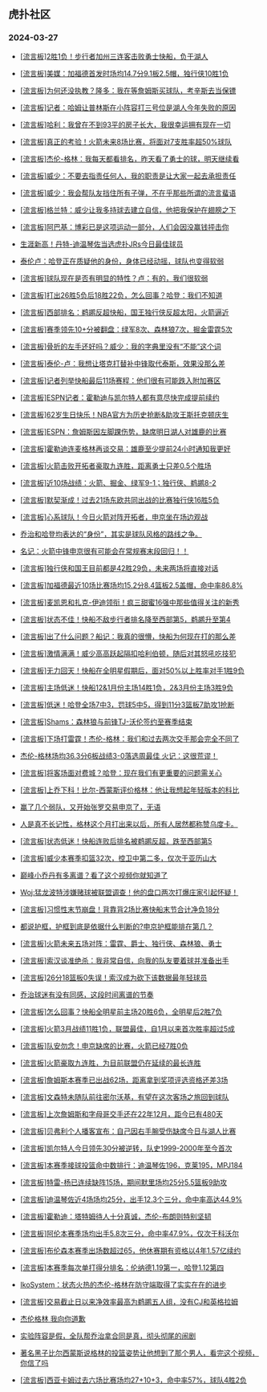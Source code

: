 ## 虎扑社区 
### 2024-03-27

+ [[流言板]2胜1负！步行者加州三连客击败勇士快船，负于湖人](https://bbs.hupu.com/625449889.html)

+ [[流言板]美媒：加福德首发时场均14.7分9.1板2.5帽，独行侠10胜1负](https://bbs.hupu.com/625451238.html)

+ [[流言板]为何还没执教？隆多：我在等詹姆斯买球队，考辛斯去当保镖](https://bbs.hupu.com/625448729.html)

+ [[流言板]记者：哈姆让普林斯在小阵容打三号位是湖人今年失败的原因](https://bbs.hupu.com/625450865.html)

+ [[流言板]哈利：我曾在不到93平的房子长大，我很幸运拥有现在一切](https://bbs.hupu.com/625452031.html)

+ [[流言板]真正的考验！火箭未来8场比赛，将面对7支胜率超50%球队](https://bbs.hupu.com/625449928.html)

+ [[流言板]杰伦-格林：我每天都看排名，昨天看了勇士的球，明天继续看](https://bbs.hupu.com/625447248.html)

+ [[流言板]威少：不要去指责任何人，我的职责是让大家一起去承担责任](https://bbs.hupu.com/625446787.html)

+ [[流言板]威少：我会帮队友挡住所有子弹，不在乎那些所谓的流言蜚语](https://bbs.hupu.com/625444721.html)

+ [[流言板]格兰特：威少让我多持球去建立自信，他把我保护在翅膀之下](https://bbs.hupu.com/625445050.html)

+ [[流言板]阿巴基：博彩已是这项运动一部分，人们会因没赢钱抨击你](https://bbs.hupu.com/625451610.html)

+ [生涯新高！丹特-迪温琴佐当选虎扑JRs今日最佳球员](https://bbs.hupu.com/625446938.html)

+ [泰伦卢：哈登正在质疑他的身份，身体已经动摇，球队也变得软弱](https://bbs.hupu.com/625444110.html)

+ [[流言板]球队现在是否有明显的特性？卢：有的，我们很软弱](https://bbs.hupu.com/625444198.html)

+ [[流言板]打出26胜5负后18胜22负，怎么回事？哈登：我们不知道](https://bbs.hupu.com/625444076.html)

+ [[流言板]西部排名：鹈鹕反超快船，国王独行侠反超太阳，火箭逼近](https://bbs.hupu.com/625443856.html)

+ [[流言板]赛季领先10+分被翻盘：绿军8次、森林狼7次，掘金雷霆5次](https://bbs.hupu.com/625451715.html)

+ [[流言板]骨折的左手还好吗？威少：我的字典里没有“不能”这个词](https://bbs.hupu.com/625443691.html)

+ [[流言板]泰伦-卢：我想让塔克打替补中锋取代泰斯，效果没那么差](https://bbs.hupu.com/625443367.html)

+ [[流言板]记者列举快船最后11场赛程：他们很有可能跌入附加赛区](https://bbs.hupu.com/625443714.html)

+ [[流言板]ESPN记者：霍勒迪与凯尔特人都有意尽快完成提前续约](https://bbs.hupu.com/625444781.html)

+ [[流言板]62岁生日快乐！NBA官方为历史抢断&助攻王斯托克顿庆生](https://bbs.hupu.com/625451931.html)

+ [[流言板]ESPN：詹姆斯因左脚踝伤势，缺席明日湖人对雄鹿的比赛](https://bbs.hupu.com/625452696.html)

+ [[流言板]霍勒迪连麦格林再谈交易：雄鹿至少提前24小时通知我更好](https://bbs.hupu.com/625452323.html)

+ [[流言板]火箭击败开拓者豪取九连胜，距离勇士只差0.5个胜场](https://bbs.hupu.com/625438335.html)

+ [[流言板]近10场战绩：火箭、掘金、绿军9-1；独行侠、鹈鹕8-2](https://bbs.hupu.com/625452143.html)

+ [[流言板]默契渐成！过去21场东欧共同出战的比赛独行侠16胜5负](https://bbs.hupu.com/625446314.html)

+ [[流言板]心系球队！今日火箭对阵开拓者，申京坐在场边观战](https://bbs.hupu.com/625450796.html)

+ [乔治和哈登均表达的“身份”，其实是球队风格的路线之争。](https://bbs.hupu.com/625447770.html)

+ [名记：火箭中锋申京很有可能会在常规赛末段回归！！](https://bbs.hupu.com/625441799.html)

+ [[流言板]独行侠和国王目前都是42胜29负，未来两场将直接对话](https://bbs.hupu.com/625442156.html)

+ [[流言板]加福德最近10场比赛场均15.2分8.4篮板2.5盖帽，命中率86.8%](https://bbs.hupu.com/625452182.html)

+ [[流言板]麦凯恩和扎克-伊迪领衔！疯三甜蜜16强中那些值得关注的新秀](https://bbs.hupu.com/625443290.html)

+ [[流言板]状态不佳！快船不敌步行者排名降至西部第5，鹈鹕升至第4](https://bbs.hupu.com/625442209.html)

+ [[流言板]出了什么问题？船记：我真的很懵，快船为何现在打的那么差](https://bbs.hupu.com/625444856.html)

+ [[流言板]激情满满！威少高高跃起隔扣哈利伯顿，随后对其怒吼吃技犯](https://bbs.hupu.com/625440892.html)

+ [[流言板]无力回天！快船在全明星假期后，面对50%以上胜率对手1胜9负](https://bbs.hupu.com/625442901.html)

+ [[流言板]主场低迷！快船12&1月份主场14胜1负，2&3月份主场3胜9负](https://bbs.hupu.com/625447365.html)

+ [[流言板]低迷！哈登全场7中3，罚球5中5，得到11分3篮板7助攻1抢断](https://bbs.hupu.com/625442345.html)

+ [[流言板]Shams：森林狼与前锋TJ-沃伦签约至赛季结束](https://bbs.hupu.com/625451653.html)

+ [[流言板]下场打雷霆！杰伦-格林：我们和过去两次交手那会完全不同了](https://bbs.hupu.com/625447174.html)

+ [杰伦-格林场均36.3分6板战绩3-0落选周最佳 火记：这很荒谬！](https://bbs.hupu.com/625441655.html)

+ [[流言板]将客场面对费城？哈登：现在我们有更重要的问题需关心](https://bbs.hupu.com/625444558.html)

+ [[流言板]上乔下科！比尔-西蒙斯评价格林：他让我想起年轻版本的科比](https://bbs.hupu.com/625442611.html)

+ [赢了几个弱队，又开始张罗交易申京了，无语](https://bbs.hupu.com/625450012.html)

+ [人是真不长记性，格林这个月打出来以后，所有人居然都称赞乌度卡。](https://bbs.hupu.com/625447112.html)

+ [[流言板]状态低迷！快船连败后排名被鹈鹕反超，跌至西部第5](https://bbs.hupu.com/625442426.html)

+ [[流言板]威少本赛季扣篮32次，控卫中第二多，仅次于亚历山大](https://bbs.hupu.com/625442467.html)

+ [巅峰小乔丹有多离谱？看了这个视频你就知道了](https://bbs.hupu.com/625442023.html)

+ [Woj:猛龙波特涉嫌赌球被联盟调查！他的盘口两次打爆庄家引起怀疑！](https://bbs.hupu.com/625442847.html)

+ [[流言板]习惯性末节崩盘！背靠背2场比赛快船末节合计净负18分](https://bbs.hupu.com/625449842.html)

+ [都说护框，护框到底是依据什么判断的?申京护框能排在第几？](https://bbs.hupu.com/625451532.html)

+ [[流言板]火箭未来五场对阵：雷霆、爵士、独行侠、森林狼、勇士](https://bbs.hupu.com/625439072.html)

+ [[流言板]索汉谈准绝杀：我非常自信，向我的队友要着球并准备出手](https://bbs.hupu.com/625450484.html)

+ [[流言板]26分18篮板0失误！索汉成为砍下该数据最年轻球员](https://bbs.hupu.com/625439084.html)

+ [乔治球迷有没有同感，这段时间离谱的节奏](https://bbs.hupu.com/625451165.html)

+ [[流言板]怎么回事？快船全明星前主场20胜6负，全明星后2胜7负](https://bbs.hupu.com/625442971.html)

+ [[流言板]火箭3月战绩11胜1负，联盟最佳，自1月以来首次胜率超过5成](https://bbs.hupu.com/625447331.html)

+ [[流言板]队安勿念！申京缺席的比赛，火箭已经7胜0负](https://bbs.hupu.com/625450719.html)

+ [[流言板]火箭豪取九连胜，为目前联盟仍在延续的最长连胜](https://bbs.hupu.com/625438868.html)

+ [[流言板]詹姆斯本赛季已出战62场，距离拿到奖项评选资格还差3场](https://bbs.hupu.com/625452780.html)

+ [[流言板]文森特未随队前往密尔沃基，有望在这次客场之旅回到球队](https://bbs.hupu.com/625452997.html)

+ [[流言板]上次詹姆斯和字母哥交手还在22年12月，距今已有480天](https://bbs.hupu.com/625452888.html)

+ [[流言板]贝弗利个人播客宣布：自己因右手腕受伤缺席今日与湖人比赛](https://bbs.hupu.com/625452943.html)

+ [[流言板]凯尔特人今日领先30分被逆转，队史1999-2000年至今首次](https://bbs.hupu.com/625452583.html)

+ [[流言板]本赛季接球投篮命中数排行：迪温琴佐196，克莱195，MPJ184](https://bbs.hupu.com/625452573.html)

+ [[流言板]特雷-杨已连续缺阵15场，期间默里场均25分5.5篮板9助攻](https://bbs.hupu.com/625452533.html)

+ [[流言板]迪温琴佐近4场场均25分，出手12.3个三分，命中率高达44.9%](https://bbs.hupu.com/625452637.html)

+ [[流言板]霍勒迪：塔特姆待人十分真诚，杰伦-布朗则特别坚韧](https://bbs.hupu.com/625452891.html)

+ [[流言板]阿伦本赛季场均出手5.8次三分，命中率47.9%，仅次于科沃尔](https://bbs.hupu.com/625453094.html)

+ [[流言板]布伦森本赛季出场数超过65，他休赛期有资格以4年1.57亿续约](https://bbs.hupu.com/625452439.html)

+ [[流言板]本赛季每次单打得分排名：伦纳德1.19第一，哈登1.12第四](https://bbs.hupu.com/625453198.html)

+ [IkoSystem：状态火热的杰伦-格林在防守端取得了实实在在的进步](https://bbs.hupu.com/625444021.html)

+ [[流言板]交易截止日以来净效率最高为鹈鹕五人组，没有CJ和英格拉姆](https://bbs.hupu.com/625453393.html)

+ [杰伦格林 我向你道歉](https://bbs.hupu.com/625452429.html)

+ [实验阵容是假，全队帮乔治拿合同是真，彻头彻尾的闹剧](https://bbs.hupu.com/625452509.html)

+ [著名黑子比尔西蒙斯说格林的投篮姿势让他想到了那个男人，看完这个视频，你信了吗](https://bbs.hupu.com/625448946.html)

+ [[流言板]西亚卡姆过去六场比赛场均27+10+3，命中率57%，球队4胜2负](https://bbs.hupu.com/625452678.html)

